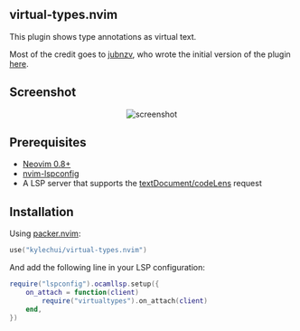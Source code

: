 ## virtual-types.nvim

This plugin shows type annotations as virtual text.

Most of the credit goes to [jubnzv](https://www.github.com/jubnzv), who wrote
the initial version of the plugin
[here](https://www.github.com/jubnzv/virtual-types.nvim).

## Screenshot

<div style="text-align: center">

![screenshot](https://user-images.githubusercontent.com/48545987/220223116-5a0edc7c-ffbf-41e1-8666-fe223fb9d88b.png)

</div>

## Prerequisites

- [Neovim 0.8+](https://github.com/neovim/neovim/releases)
- [nvim-lspconfig](https://github.com/neovim/nvim-lspconfig)
- A LSP server that supports the
  [textDocument/codeLens](https://microsoft.github.io/language-server-protocol/specification#textDocument_codeLens)
  request

## Installation

Using [packer.nvim](https://github.com/wbthomason/packer.nvim):

```lua
use("kylechui/virtual-types.nvim")
```

And add the following line in your LSP configuration:

```lua
require("lspconfig").ocamllsp.setup({
    on_attach = function(client)
        require("virtualtypes").on_attach(client)
    end,
})
```
